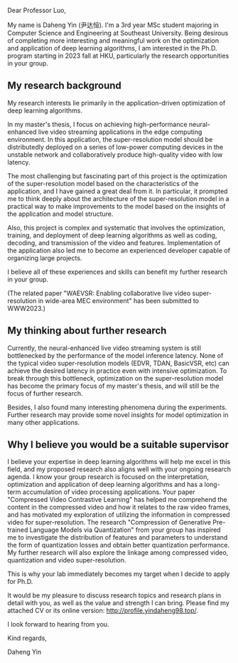 Dear Professor Luo,

My name is Daheng Yin (尹达恒). I'm a 3rd year MSc student majoring in Computer Science and Engineering at Southeast University.
Being desirous of completing more interesting and meaningful work on the optimization and application of deep learning algorithms, I am interested in the Ph.D. program starting in 2023 fall at HKU, particularly the research opportunities in your group.

## My research background

My research interests lie primarily in the application-driven optimization of deep learning algorithms.

In my master's thesis, I focus on achieving high-performance neural-enhanced live video streaming applications in the edge computing environment.
In this application, the super-resolution model should be distributedly deployed on a series of low-power computing devices in the unstable network and collaboratively produce high-quality video with low latency. 

The most challenging but fascinating part of this project is the optimization of the super-resolution model based on the characteristics of the application, and I have gained a great deal from it. In particular, it prompted me to think deeply about the architecture of the super-resolution model in a practical way to make improvements to the model based on the insights of the application and model structure.

Also, this project is complex and systematic that involves the optimization, training, and deployment of deep learning algorithms as well as coding, decoding, and transmission of the video and features.
Implementation of the application also led me to become an experienced developer capable of organizing large projects.

I believe all of these experiences and skills can benefit my further research in your group.

(The related paper "WAEVSR: Enabling collaborative live video super-resolution in wide-area MEC environment" has been submitted to WWW2023.)

## My thinking about further research

Currently, the neural-enhanced live video streaming system is still bottlenecked by the performance of the model inference latency. None of the typical video super-resolution models (EDVR, TDAN, BasicVSR, etc) can achieve the desired latency in practice even with intensive optimization. To break through this bottleneck, optimization on the super-resolution model has become the primary focus of my master's thesis, and will still be the focus of further research.

Besides, I also found many interesting phenomena during the experiments. Further research may provide some novel insights for model optimization in many other applications.

## Why I believe you would be a suitable supervisor

I believe your expertise in deep learning algorithms will help me excel in this field, and my proposed research also aligns well with your ongoing research agenda.
I know your group research is focused on the interpretation, optimization and application of deep learning algorithms and has a long-term accumulation of video processing applications.
Your paper "Compressed Video Contrastive Learning" has helped me comprehend the content in the compressed video and how it relates to the raw video frames, and has motivated my exploration of utilizing the information in compressed video for super-resolution. The research "Compression of Generative Pre-trained Language Models via Quantization" from your group has inspired me to investigate the distribution of features and parameters to understand the form of quantization losses and obtain better quantization performance. My further research will also explore the linkage among compressed video, quantization and video super-resolution.

This is why your lab immediately becomes my target when I decide to apply for Ph.D.

It would be my pleasure to discuss research topics and research plans in detail with you, as well as the value and strength I can bring.
Please find my attached CV or its online version: http://profile.yindaheng98.top/.

I look forward to hearing from you.

Kind regards,

Daheng Yin